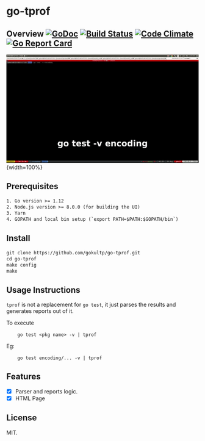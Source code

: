 # go-tprof

## Overview [![GoDoc](https://godoc.org/github.com/gokultp/go-tprof?status.svg)](https://godoc.org/github.com/gokultp/go-tprof) [![Build Status](https://travis-ci.org/gokultp/go-tprof.svg?branch=master)](https://travis-ci.org/gokultp/go-tprof) [![Code Climate](https://codeclimate.com/github/gokultp/go-tprof/badges/gpa.svg)](https://codeclimate.com/github/gokultp/go-tprof) [![Go Report Card](https://goreportcard.com/badge/github.com/gokultp/go-tprof)](https://goreportcard.com/report/github.com/gokultp/go-tprof)


[![IMAGE ALT TEXT HERE](./animation.gif)](https://www.youtube.com/watch?v=4lzqb0Nic2k){width=100%}

## Prerequisites
    1. Go version >= 1.12 
    2. Node.js version >= 8.0.0 (for building the UI)
    3. Yarn
    4. GOPATH and local bin setup (`export PATH=$PATH:$GOPATH/bin`)
## Install


```
git clone https://github.com/gokultp/go-tprof.git
cd go-tprof
make config
make
```

## Usage Instructions

`tprof` is not a replacement for `go test`, it just parses the results and generates reports out of it.

To execute

```
    go test <pkg name> -v | tprof
```

Eg:
```
    go test encoding/... -v | tprof
```


## Features

- [x] Parser and reports logic.
- [x] HTML Page

## License

MIT.
